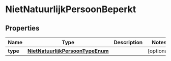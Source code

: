 

# NietNatuurlijkPersoonBeperkt

## Properties

Name | Type | Description | Notes
------------ | ------------- | ------------- | -------------
**type** | [**NietNatuurlijkPersoonTypeEnum**](NietNatuurlijkPersoonTypeEnum.md) |  |  [optional]



